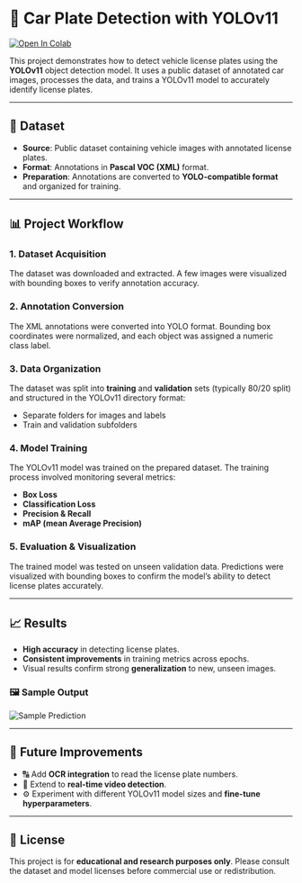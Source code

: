 # 🚗 Car Plate Detection with YOLOv11

[![Open In Colab]([https://colab.research.google.com/assets/colab-badge.svg)](https://colab.research.google.com/drive/your-notebook-id](https://github.com/Mo-kw/Car-Plate-Detection-with-YOLOv11/blob/main/Car_Plate.ipynb))

This project demonstrates how to detect vehicle license plates using the **YOLOv11** object detection model. It uses a public dataset of annotated car images, processes the data, and trains a YOLOv11 model to accurately identify license plates.

---

## 📁 Dataset

- **Source**: Public dataset containing vehicle images with annotated license plates.
- **Format**: Annotations in **Pascal VOC (XML)** format.
- **Preparation**: Annotations are converted to **YOLO-compatible format** and organized for training.

---

## 📊 Project Workflow

### 1. **Dataset Acquisition**

The dataset was downloaded and extracted. A few images were visualized with bounding boxes to verify annotation accuracy.

### 2. **Annotation Conversion**

The XML annotations were converted into YOLO format. Bounding box coordinates were normalized, and each object was assigned a numeric class label.

### 3. **Data Organization**

The dataset was split into **training** and **validation** sets (typically 80/20 split) and structured in the YOLOv11 directory format:
- Separate folders for images and labels
- Train and validation subfolders

### 4. **Model Training**

The YOLOv11 model was trained on the prepared dataset. The training process involved monitoring several metrics:
- **Box Loss**
- **Classification Loss**
- **Precision & Recall**
- **mAP (mean Average Precision)**

### 5. **Evaluation & Visualization**

The trained model was tested on unseen validation data. Predictions were visualized with bounding boxes to confirm the model’s ability to detect license plates accurately.

---

## 📈 Results

- **High accuracy** in detecting license plates.
- **Consistent improvements** in training metrics across epochs.
- Visual results confirm strong **generalization** to new, unseen images.

### 🖼️ Sample Output

![Sample Prediction]([https://your-image-link.com/result.png](https://github.com/Mo-kw/Car-Plate-Detection-with-YOLOv11/blob/main/Sample.png))


---

## 🚀 Future Improvements

- 🔠 Add **OCR integration** to read the license plate numbers.
- 🎥 Extend to **real-time video detection**.
- ⚙️ Experiment with different YOLOv11 model sizes and **fine-tune hyperparameters**.

---

## 📜 License

This project is for **educational and research purposes only**. Please consult the dataset and model licenses before commercial use or redistribution.
